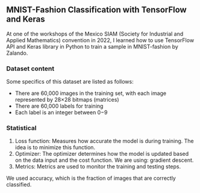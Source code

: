 ## MNIST-Fashion Classification with TensorFlow and Keras
At one of the workshops of the Mexico SIAM (Society for Industrial and Applied Mathematics) convention in 2022, I learned how to use TensorFlow API and Keras library in Python to train a sample in MNIST-fashion by Zalando. 

### Dataset content
Some specifics of this dataset are listed as follows:
* There are 60,000 images in the training set, with each image represented by 28×28 bitmaps (matrices)
* There are 60,000 labels for training
* Each label is an integer between 0−9

### Statistical 
1. Loss function: Measures how accurate the model is during training. The idea is to minimize this function.
2. Optimizer: The optimizer determines how the model is updated based on the data input and the cost function. We are using: gradient descent.
3. Metrics: Metrics are used to monitor the training and testing steps.

We used accuracy, which is the fraction of images that are correctly classified.
